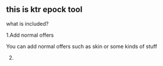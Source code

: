 ## this is ktr epock tool


what is included?


1.Add normal offers


  You can add normal offers such as skin or some kinds of stuff


2.

